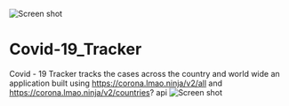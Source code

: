 ![Screen shot](https://user-images.githubusercontent.com/65825065/116731926-f9f4e000-aa07-11eb-9eb3-0c92416b34c9.png)
# Covid-19_Tracker
Covid - 19  Tracker tracks the cases across the country and world wide an application built using https://corona.lmao.ninja/v2/all and https://corona.lmao.ninja/v2/countries? api
![Screen shot](https://user-images.githubusercontent.com/65825065/116731955-07aa6580-aa08-11eb-9ed9-68b6511cd584.png)
